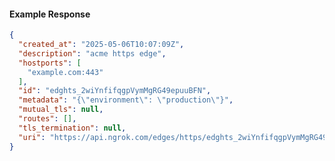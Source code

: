 <!-- Code generated for API Clients. DO NOT EDIT. -->

#### Example Response

```json
{
  "created_at": "2025-05-06T10:07:09Z",
  "description": "acme https edge",
  "hostports": [
    "example.com:443"
  ],
  "id": "edghts_2wiYnfifqgpVymMgRG49epuuBFN",
  "metadata": "{\"environment\": \"production\"}",
  "mutual_tls": null,
  "routes": [],
  "tls_termination": null,
  "uri": "https://api.ngrok.com/edges/https/edghts_2wiYnfifqgpVymMgRG49epuuBFN"
}
```
